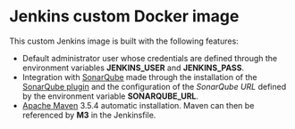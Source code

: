 # Jenkins custom Docker image

This custom Jenkins image is built with the following features:

- Default administrator user whose credentials are defined through the environment variables **JENKINS_USER** and **JENKINS_PASS**.
- Integration with [SonarQube](https://www.sonarqube.org) made through the installation of the [SonarQube plugin](https://plugins.jenkins.io/sonar) and the configuration of the *SonarQube URL* defined by the environment variable **SONARQUBE_URL**.
- [Apache Maven](https://maven.apache.org) 3.5.4 automatic installation. Maven can then be referenced by **M3** in the Jenkinsfile.
